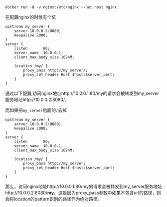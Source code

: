 ```shell
docker run -d -v nginx:/etc/nginx --net host nginx
```


在配置nginx的时候有个坑
```
upstream my_server {                                                         
    server 10.0.0.2:8080;                                                
    keepalive 2000;
}
server {
    listen       80;                                                         
    server_name  10.0.0.1;                                               
    client_max_body_size 1024M;

    location /my/ {
        proxy_pass http://my_server/;
        proxy_set_header Host $host:$server_port;
    }
}
```
通过以下配置,访问nginx地址http://10.0.0.1:80/my的请求会被转发到my_server服务地址http://10.0.0.2:8080/。

而如果把`my_server`后面的`/`去掉
```
upstream my_server {                                                         
    server 10.0.0.2:8080;                                                
    keepalive 2000;
}
server {
    listen       80;                                                         
    server_name  10.0.0.1;                                               
    client_max_body_size 1024M;

    location /my/ {
        proxy_pass http://my_server;
        proxy_set_header Host $host:$server_port;
    }
}
```
那么，访问nginx地址http://10.0.0.1:80/my的请求会被转发到my_server服务地址http://10.0.0.2:8080/**my**。这是因为proxy_pass参数中如果不包含url的路径，则会将location的pattern识别的路径作为绝对路径。